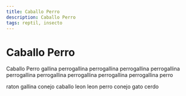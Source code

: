 ```yaml
---
title: Caballo Perro
description: Caballo Perro
tags: reptil, insecto
---
```


# Caballo Perro

Caballo Perro gallina perrogallina perrogallina perrogallina perrogallina perrogallina perrogallina perrogallina perrogallina perrogallina perro

raton gallina conejo caballo leon leon perro conejo gato cerdo